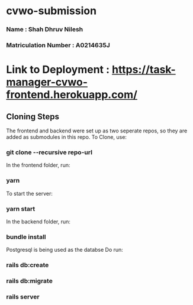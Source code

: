 # cvwo-submission


### Name : Shah Dhruv Nilesh

### Matriculation Number : A0214635J

# Link to Deployment : https://task-manager-cvwo-frontend.herokuapp.com/

## Cloning Steps
The frontend and backend were set up as two seperate repos,
so they are added as submodules in this repo.
To Clone, use:

### git clone --recursive repo-url

In the frontend folder, run:
### yarn
To start the server:
### yarn start

In the backend folder, run:
### bundle install
Postgresql is being used as the databse
Do run:
### rails db:create
### rails db:migrate
### rails server
